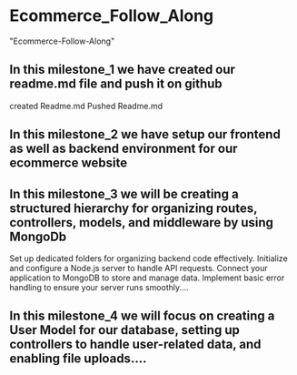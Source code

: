 # Ecommerce_Follow_Along
"Ecommerce-Follow-Along"

## In this milestone_1 we have created our readme.md file and push it on github

created Readme.md
Pushed Readme.md

## In this milestone_2 we have setup our frontend as well as backend environment for our ecommerce website

## In this milestone_3 we will be creating a structured hierarchy for organizing routes, controllers, models, and middleware by using MongoDb

Set up dedicated folders for organizing backend code effectively. Initialize and configure a Node.js server to handle API requests.
Connect your application to MongoDB to store and manage data. Implement basic error handling to ensure your server runs smoothly....

## In this milestone_4  we will focus on creating a User Model for our database, setting up controllers to handle user-related data, and enabling file uploads....